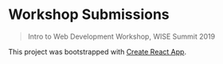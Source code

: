 # Workshop Submissions

> Intro to Web Development Workshop, WISE Summit 2019

This project was bootstrapped with [Create React App](https://github.com/facebook/create-react-app).
